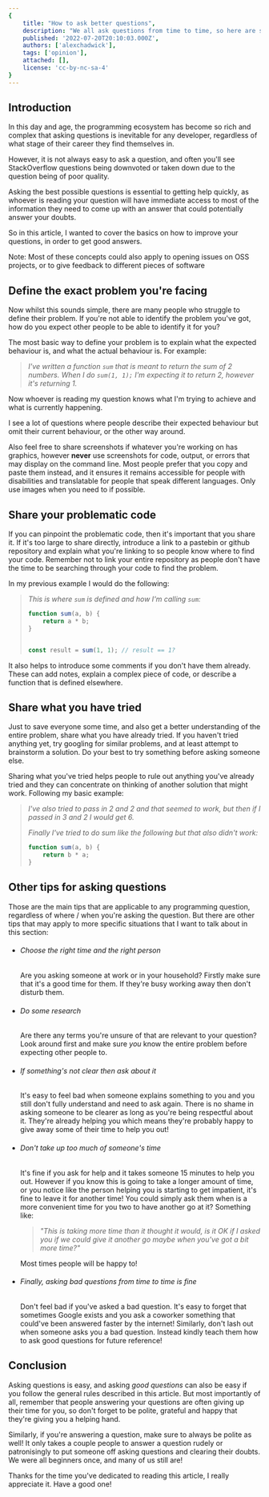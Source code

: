 ```yaml
---
{
	title: "How to ask better questions",
	description: "We all ask questions from time to time, so here are some of my favourite tips when it comes to how to improve the quality of your questions.",
	published: '2022-07-20T20:10:03.000Z',
	authors: ['alexchadwick'],
	tags: ['opinion'],
	attached: [],
	license: 'cc-by-nc-sa-4'
}
---
```



## Introduction

In this day and age, the programming ecosystem has become so rich and complex that asking questions is inevitable for any developer, regardless of what stage of their career they find themselves in.

However, it is not always easy to ask a question, and often you'll see StackOverflow questions being downvoted or taken down due to the question being of poor quality.

Asking the best possible questions is essential to getting help quickly, as whoever is reading your question will have immediate access to most of the information they need to come up with an answer that could potentially answer your doubts.

So in this article, I wanted to cover the basics on how to improve your questions, in order to get good answers.

Note: Most of these concepts could also apply to opening issues on OSS projects, or to give feedback to different pieces of software

## Define the exact problem you're facing

Now whilst this sounds simple, there are many people who struggle to define their problem. If you're not able to identify the problem you've got, how do you expect other people to be able to identify it for you?

The most basic way to define your problem is to explain what the expected behaviour is, and what the actual behaviour is. For example:

> *I've written a function `sum` that is meant to return the sum of 2 numbers. When I do `sum(1, 1);` I'm expecting it to return 2, however it's returning 1.*

Now whoever is reading my question knows what I'm trying to achieve and what is currently happening.

I see a lot of questions where people describe their expected behaviour but omit their current behaviour, or the other way around.

Also feel free to share screenshots if whatever you're working on has graphics, however **never** use screenshots for code, output, or errors that may display on the command line. Most people prefer that you copy and paste them instead, and it ensures it remains accessible for people with disabilities and translatable for people that speak different languages. Only use images when you need to if possible.

## Share your problematic code

If you can pinpoint the problematic code, then it's important that you share it. If it's too large to share directly, introduce a link to a pastebin or github repository and explain what you're linking to so people know where to find your code. Remember not to link your entire repository as people don't have the time to be searching through your code to find the problem.

In my previous example I would do the following:

> *This is where `sum` is defined and how I'm calling `sum`:*
> 
> ```javascript
> function sum(a, b) {
>     return a * b;
> }
> 
> 
> const result = sum(1, 1); // result == 1?
> ```

It also helps to introduce some comments if you don't have them already. These can add notes, explain a complex piece of code, or describe a function that is defined elsewhere.

## Share what you have tried

Just to save everyone some time, and also get a better understanding of the entire problem, share what you have already tried. If you haven't tried anything yet, try googling for similar problems, and at least attempt to brainstorm a solution. Do your best to try something before asking someone else.

Sharing what you've tried helps people to rule out anything you've already tried and they can concentrate on thinking of another solution that might work. Following my basic example:

> *I've also tried to pass in 2 and 2 and that seemed to work, but then if I passed in 3 and 2 I would get 6.*
> 
> 
> 
> *Finally I've tried to do sum like the following but that also didn't work:*
> 
> ```javascript
> function sum(a, b) {
>     return b * a;
> }
> ```



## Other tips for asking questions

Those are the main tips that are applicable to any programming question, regardless of  where / when you're asking the question. But there are other tips that may apply to more specific situations that I want to talk about in this section:

* ###### Choose the right time and the right person
  Are you asking someone at work or in your household? Firstly make sure that it's a good time for them. If they're busy working away then don't disturb them.

* ###### Do some research
  Are there any terms you're unsure of that are relevant to your question? Look around first and make sure *you* know the entire problem before expecting other people to.

* ###### If something's not clear then ask about it
  It's easy to feel bad when someone explains something to you and you still don't fully understand and need to ask again. There is no shame in asking someone to be clearer as long as you're being respectful about it. They're already helping you which means they're probably happy to give away some of their time to help you out!

* ###### Don't take up too much of someone's time
  It's fine if you ask for help and it takes someone 15 minutes to help you out. However if you know this is going to take a longer amount of time, or you notice like the person helping you is starting to get impatient, it's fine to leave it for another time! You could simply ask them when is a more convenient time for you two to have another go at it? Something like:
  
  > *"This is taking more time than it thought it would, is it OK if I asked you if we could give it another go maybe when you've got a bit more time?"*
  
  Most times people will be happy to!

* ###### Finally, asking bad questions from time to time is fine
  Don't feel bad if you've asked a bad question. It's easy to forget that sometimes Google exists and you ask a coworker something that could've been answered faster by the internet! Similarly, don't lash out when someone asks you a bad question. Instead kindly teach them how to ask good questions for future reference!

## Conclusion

Asking questions is easy, and asking *good questions* can also be easy if you follow the general rules described in this article. But most importantly of all, remember that people answering your questions are often giving up their time for you, so don't forget to be polite, grateful and happy that they're giving you a helping hand.

Similarly, if you're answering a question, make sure to always be polite as well! It only takes a couple people to answer a question rudely or patronisingly to put someone off asking questions and clearing their doubts. We were all beginners once, and many of us still are!

Thanks for the time you've dedicated to reading this article, I really appreciate it. Have a good one!


